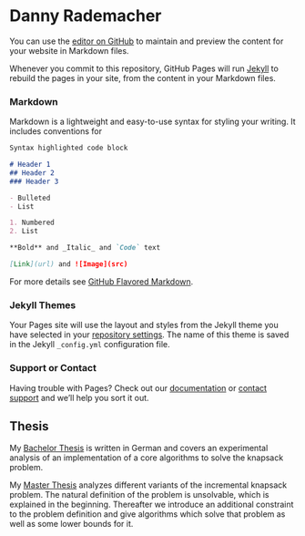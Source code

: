 # Danny Rademacher

You can use the [editor on GitHub](https://github.com/drademacher/drademacher.github.io/edit/master/README.md) to maintain and preview the content for your website in Markdown files.

Whenever you commit to this repository, GitHub Pages will run [Jekyll](https://jekyllrb.com/) to rebuild the pages in your site, from the content in your Markdown files.

### Markdown

Markdown is a lightweight and easy-to-use syntax for styling your writing. It includes conventions for

```markdown
Syntax highlighted code block

# Header 1
## Header 2
### Header 3

- Bulleted
- List

1. Numbered
2. List

**Bold** and _Italic_ and `Code` text

[Link](url) and ![Image](src)
```

For more details see [GitHub Flavored Markdown](https://guides.github.com/features/mastering-markdown/).

### Jekyll Themes

Your Pages site will use the layout and styles from the Jekyll theme you have selected in your [repository settings](https://github.com/drademacher/drademacher.github.io/settings). The name of this theme is saved in the Jekyll `_config.yml` configuration file.

### Support or Contact

Having trouble with Pages? Check out our [documentation](https://help.github.com/categories/github-pages-basics/) or [contact support](https://github.com/contact) and we’ll help you sort it out.

## Thesis

My [Bachelor Thesis](/pdfs/bachelor-thesis.pdf) is written in German and covers an experimental analysis of an implementation of a core algorithms to solve the knapsack problem. 

My [Master Thesis](/pdfs/master-thesis.pdf) analyzes different variants of the incremental knapsack problem. The natural definition of the problem is unsolvable, which is explained in the beginning. Thereafter we introduce an additional constraint to the problem definition and give algorithms which solve that problem as well as some lower bounds for it.
